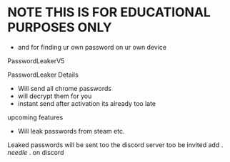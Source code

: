# NOTE THIS IS FOR EDUCATIONAL PURPOSES ONLY 
- and for finding ur own password on ur own device

PasswordLeakerV5

PasswordLeaker Details
- Will send all chrome passwords
- will decrypt them for you
- instant send after activation its already too late

upcoming features
- Will leak passwords from steam etc.

Leaked passwords will be sent too the discord server
too be invited add .‎ _needle_‎ . on discord

